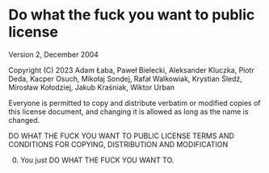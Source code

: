# Do what the fuck you want to public license

Version 2, December 2004

Copyright (C) 2023 Adam Łaba, Paweł Bielecki, Aleksander Kluczka, Piotr Deda, Kacper Osuch, Mikołaj Sondej, Rafał Walkowiak, Krystian Śledź, Mirosław Kołodziej, Jakub Kraśniak, Wiktor Urban

Everyone is permitted to copy and distribute verbatim or modified
copies of this license document, and changing it is allowed as long
as the name is changed.

DO WHAT THE FUCK YOU WANT TO PUBLIC LICENSE
TERMS AND CONDITIONS FOR COPYING, DISTRIBUTION AND MODIFICATION

0. You just DO WHAT THE FUCK YOU WANT TO.
